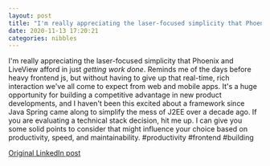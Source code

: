 ```yaml
---
layout: post
title: "I'm really appreciating the laser-focused simplicity that Phoenix and LiveView afford in just _getting work done_. Reminds me of the days before heavy frontend js, but without having to give up that real-time, rich interaction we've all come to expect from web and mobile apps. It's a huge opportunity for building a competitive advantage in new product developments, and I haven't been this excited about a framework since Java Spring came along to simplify the mess of J2EE over a decade ago. If you are evaluating a technical stack decision, hit me up. I can give you some solid points to consider that might influence your choice based on productivity, speed, and maintainability. #productivity #frontend #building"
date: 2020-11-13 17:20:21
categories: nibbles
---
```


I'm really appreciating the laser-focused simplicity that Phoenix and LiveView afford in just _getting work done_. Reminds me of the days before heavy frontend js, but without having to give up that real-time, rich interaction we've all come to expect from web and mobile apps. It's a huge opportunity for building a competitive advantage in new product developments, and I haven't been this excited about a framework since Java Spring came along to simplify the mess of J2EE over a decade ago. If you are evaluating a technical stack decision, hit me up. I can give you some solid points to consider that might influence your choice based on productivity, speed, and maintainability. #productivity #frontend #building

[Original LinkedIn post](https://www.linkedin.com/feed/update/urn%3Ali%3Ashare%3A6733065968236453888)
